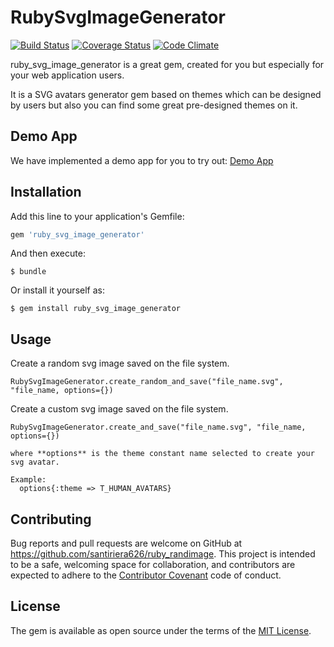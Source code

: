 # RubySvgImageGenerator

[![Build Status](https://travis-ci.org/monkeyKoders/ruby_svg_image_generator.svg?branch=master)](https://travis-ci.org/monkeyKoders/ruby_svg_image_generator)
[![Coverage Status](https://coveralls.io/repos/github/monkeyKoders/ruby_svg_image_generator/badge.svg?branch=master)](https://coveralls.io/github/monkeyKoders/ruby_svg_image_generator?branch=master)
[![Code Climate](https://codeclimate.com/github/monkeyKoders/ruby_svg_image_generator/badges/gpa.svg)](https://codeclimate.com/github/monkeyKoders/ruby_svg_image_generator)

ruby_svg_image_generator is a great gem, created for you but especially for your web application users.

It is a SVG avatars generator gem based on themes which can be designed by users but also you can find some great pre-designed themes on it.

## Demo App

We have implemented a demo app for you to try out: [Demo App](http://ruby_svg_generator.monkeykoders.net)

## Installation

Add this line to your application's Gemfile:

```ruby
gem 'ruby_svg_image_generator'
```

And then execute:

    $ bundle

Or install it yourself as:

    $ gem install ruby_svg_image_generator

## Usage

Create a random svg image saved on the file system.

    RubySvgImageGenerator.create_random_and_save("file_name.svg", "file_name, options={})

Create a custom svg image saved on the file system.

    RubySvgImageGenerator.create_and_save("file_name.svg", "file_name, options={})

    where **options** is the theme constant name selected to create your svg avatar.

    Example:
      options{:theme => T_HUMAN_AVATARS}

## Contributing

Bug reports and pull requests are welcome on GitHub at https://github.com/santiriera626/ruby_randimage. This project is intended to be a safe, welcoming space for collaboration, and contributors are expected to adhere to the [Contributor Covenant](contributor-covenant.org) code of conduct.


## License

The gem is available as open source under the terms of the [MIT License](http://opensource.org/licenses/MIT).
